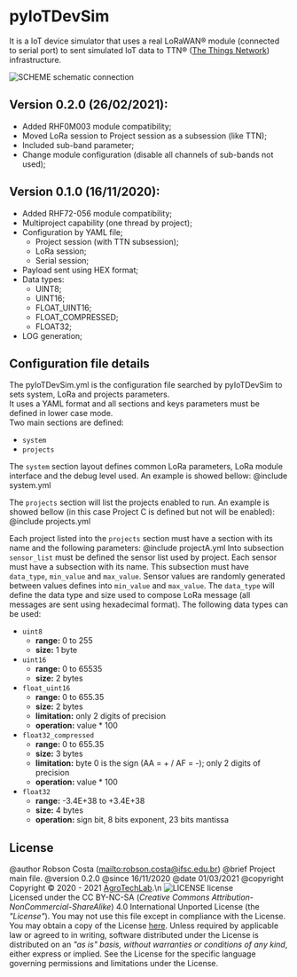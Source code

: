 #  pyIoTDevSim 
It is a IoT device simulator that uses a real LoRaWAN&reg; module (connected to serial port) to sent simulated IoT data to TTN&reg; (<a href="https://www.thethingsnetwork.org" target="_blank">The Things Network</a>) infrastructure.<br>

![SCHEME schematic connection](https://github.com/AgroTechLab-IFSC/pyiotdevsim/tree/master/docs/figs/scheme.png "Connection scheme")<br>
 

## <b>Version 0.2.0 (26/02/2021):</b>
   - Added RHF0M003 module compatibility;
   - Moved LoRa session to Project session as a subsession (like TTN);
   - Included sub-band parameter;
   - Change module configuration (disable all channels of sub-bands not used);
 
## <b>Version 0.1.0 (16/11/2020):</b>
   - Added RHF72-056 module compatibility;
   - Multiproject capability (one thread by project);
   - Configuration by YAML file;
     - Project session (with TTN subsession);
     - LoRa session;
     - Serial session;
   - Payload sent using HEX format;
   - Data types:
     - UINT8;
     - UINT16;
     - FLOAT_UINT16;
     - FLOAT_COMPRESSED;
     - FLOAT32;
   - LOG generation;

## Configuration file details
 The pyIoTDevSim.yml is the configuration file searched by pyIoTDevSim to sets system, LoRa and projects parameters.<br>
 It uses a YAML format and all sections and keys parameters must be defined in lower case mode.<br>
 Two main sections are defined:
   - <code>system</code>
   - <code>projects</code>
 
 The <code>system</code> section layout defines common LoRa parameters, LoRa module interface and the debug level used. An example is showed bellow: 
 @include system.yml

 The <code>projects</code> section will list the projects enabled to run. An example is showed bellow (in this case Project C is defined but not will be enabled):
 @include projects.yml

 Each project listed into the <code>projects</code> section must have a section with its name and the following parameters:
 @include projectA.yml
 Into subsection <code>sensor_list</code> must be defined the sensor list used by project. Each sensor must have a subsection with its name.
 This subsection must have <code>data_type</code>, <code>min_value</code> and <code>max_value</code>. Sensor values are randomly generated
 between values defines into <code>min_value</code> and <code>max_value</code>. The <code>data_type</code> will define the data type and size
 used to compose LoRa message (all messages are sent using hexadecimal format). The following data types can be used:
   - <code>uint8</code>
      - <b>range:</b> 0 to 255
      - <b>size:</b> 1 byte
   - <code>uint16</code>
      - <b>range:</b> 0 to 65535
      - <b>size:</b> 2 bytes
   - <code>float_uint16</code>
      - <b>range:</b> 0 to 655.35
      - <b>size:</b> 2 bytes
      - <b>limitation:</b> only 2 digits of precision
      - <b>operation:</b> value * 100
   - <code>float32_compressed</code>
      - <b>range:</b> 0 to 655.35
      - <b>size:</b> 3 bytes
      - <b>limitation:</b> byte 0 is the sign (AA = + / AF = -); only 2 digits of precision
      - <b>operation:</b> value * 100
   - <code>float32</code>
      - <b>range:</b> -3.4E+38 to +3.4E+38
      - <b>size:</b> 4 bytes
      - <b>operation:</b> sign bit, 8 bits exponent, 23 bits mantissa

## License
  @author Robson Costa (<mailto:robson.costa@ifsc.edu.br>)
  @brief Project main file.
  @version 0.2.0
  @since 16/11/2020
  @date 01/03/2021
  @copyright Copyright &copy; 2020 - 2021 <a href="https://agrotechlab.lages.ifsc.edu.br" target="_blank">AgroTechLab</a>.\n
  ![LICENSE license](../figs/license.png)<br>
  Licensed under the CC BY-NC-SA (<i>Creative Commons Attribution-NonCommercial-ShareAlike</i>) 4.0 International Unported License (the <em>"License"</em>). You may not
  use this file except in compliance with the License. You may obtain a copy of the License <a href="https://creativecommons.org/licenses/by-nc-sa/4.0/legalcode" target="_blank">here</a>.
  Unless required by applicable law or agreed to in writing, software distributed under the License is distributed on an <em>"as is" basis, 
  without warranties or  conditions of any kind</em>, either express or implied. See the License for the specific language governing permissions 
  and limitations under the License.
